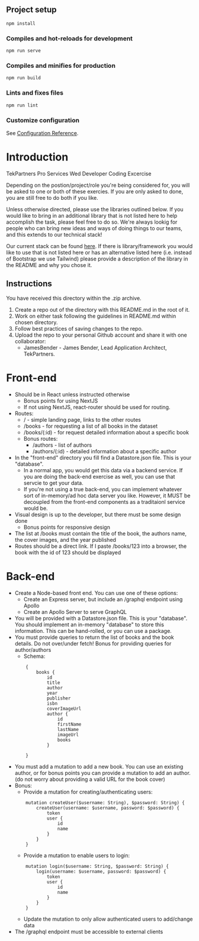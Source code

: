 ## Project setup
```
npm install
```

### Compiles and hot-reloads for development
```
npm run serve
```

### Compiles and minifies for production
```
npm run build
```

### Lints and fixes files
```
npm run lint
```

### Customize configuration
See [Configuration Reference](https://cli.vuejs.org/config/).

# Introduction 
TekPartners Pro Services Wed Developer Coding Excercise<br>

Depending on the postion/project/role you're being considered for, you will be asked to one or both of these exercies. If you are only asked to done, you are still free to do both if you like.<br>

Unless otherwise directed, please use the libraries outlined below. If you would like to bring in an additional library that is not listed here to help accomplish the task, please feel free to do so. We're always lookig for people who can bring new ideas and ways of doing things to our teams, and this extends to our technical stack!<br>

Our current stack can be found [here](https://stackshare.io/jamesbender/v1/main). If there is library/framework you would like to use that is not listed here or has an alternative listed here (i.e. instead of Bootstrap we use Tailwind) please provide a description of the library in the README and why you chose it.

## Instructions
You have received this directory within the .zip archive.

1. Create a repo out of the directory with this README.md in the root of it.
2. Work on either task following the guidelines in README.md within chosen directory.
3. Follow best practices of saving changes to the repo.
4. Upload the repo to your personal Github account and share it with one collaborator:
    * JamesBender - James Bender, Lead Application Architect, TekPartners.

# Front-end
* Should be in React unless instructed otherwise
    *  Bonus points for using NextJS
    * If not using NextJS, react-router should be used for routing.
* Routes:
    * / - simple landing page, links to the other routes
    * /books - for requesting a list of all books in the dataset
    * /books/(:id) - for request detailed information about a specific book
    * Bonus routes:
        * /authors - list of authors
        * /authors/(:id) - detailed information about a specific author
* In the "front-end" directory you fill find a Datastore.json file. This is your "database".
    * In a normal app, you would get this data via a backend service. If you are doing the back-end exercise as well, you can use that servcie to get your data.
    * If you're not using a true back-end, you can implement whatever sort of in-memory/ad hoc data server you like. However, it MUST be decoupled from the front-end components as a traditaionl service would be.
* Visual design is up to the developer, but there must be some design done
    * Bonus points for responsive design
* The list at /books must contain the title of the book, the authors name, the cover images, and the year published
* Routes should be a direct link. If I paste /books/123 into a browser, the book with the id of 123 should be displayed

# Back-end
* Create a Node-based front end. You can use one of these options:
    * Create an Express server, but include an /graphql endpoint using Apollo
    * Create an Apollo Server to serve GraphQL
* You will be provided with a Datastore.json file. This is your "database". You should implement an in-memory "database" to store this information. This can be hand-rolled, or you can use a package. 
* You must provide queries to return the list of books and the book details. Do not over/under fetch! Bonus for providing queries for author/authors
    * Schema:<br>
    ```
        {
            books {
                id
                title
                author
                year
                publisher
                isbn 
                coverImageUrl                
                author {
                    id
                    firstName
                    lastName
                    imageUrl
                    books
                }
            
        }
    ```
* You must add a mutation to add a new book. You can use an existing author, or for bonus points you can provide a mutation to add an author. (do not worry about providing a valid URL for the book cover)
* Bonus:
    * Provide a mutation for creating/authenticating users: 
    ```
        mutation createUser($username: String), $password: String) {
            createUser(username: $username, password: $password) {
                token
                user {
                    id
                    name
                }
            }
        }
    ```
    * Provide a mutation to enable users to login:
    ```
        mutation login($username: String, $password: String) {
            login(username: $username, password: $password) {
                token 
                user {
                    id
                    name
                }
            }
        }
    ```
    * Update the mutation to only allow authenticated users to add/change data
* The /graphql endpoint must be accessible to external clients
